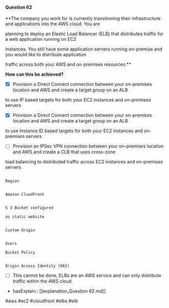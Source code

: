 #### Question  62


**The company you work for is currently transitioning their infrastructure and applications into the AWS cloud. You are

planning to deploy an Elastic Load Balancer (ELB) that distributes traffic for a web application running on EC2

instances. You still have some application servers running on-premise and you would like to distribute application

traffic across both your AWS and on-premises resources.**


**How can this be achieved?**


- [x] Provision a Direct Connect connection between your on-premises location and AWS and create a target group on an ALB

to use IP based targets for both your EC2 instances and on-premises servers


- [x] Provision a Direct Connect connection between your on-premises location and AWS and create a target group on an ALB

to use Instance ID based targets for both your EC2 instances and on-premises servers


- [ ] Provision an IPSec VPN connection between your on-premises location and AWS and create a CLB that uses cross-zone

load balancing to distributed traffic across EC2 instances and on-premises servers


```

Region

```


```

Amazon CloudFront

```


```

S 3 Bucket configured

as static website

```


```

Custom Origin

```


```

Users

Bucket Policy

```


```

Origin Access Identity (OAI)

```


- [ ] This cannot be done, ELBs are an AWS service and can only distribute traffic within the AWS cloud



- hasExplain:: [[explanation_Question  62.md]]

#aws #ec2 #cloudfront #elbs #elb 